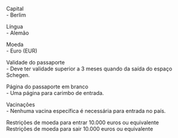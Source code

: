 Capital\
\- Berlim

Língua\
\- Alemão

Moeda\
\- Euro (EUR)

Validade do passaporte\
\- Deve ter validade superior a 3 meses quando da saída do espaço Schegen.

Página do passaporte em branco\
\- Uma página para carimbo de entrada.

Vacinações\
\- Nenhuma vacina específica é necessária para entrada no país.

Restrições de moeda para entrar	10.000 euros ou equivalente\
Restrições de moeda para sair	10.000 euros ou equivalente
